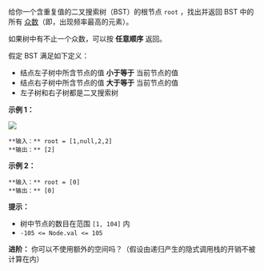 给你一个含重复值的二叉搜索树（BST）的根节点 `root` ，找出并返回 BST 中的所有
[众数](https://baike.baidu.com/item/%E4%BC%97%E6%95%B0/44796)（即，出现频率最高的元素）。

如果树中有不止一个众数，可以按 **任意顺序** 返回。

假定 BST 满足如下定义：

  * 结点左子树中所含节点的值 **小于等于** 当前节点的值
  * 结点右子树中所含节点的值 **大于等于** 当前节点的值
  * 左子树和右子树都是二叉搜索树



**示例 1：**

![](https://assets.leetcode.com/uploads/2021/03/11/mode-tree.jpg)

    
    
    **输入：** root = [1,null,2,2]
    **输出：** [2]
    

**示例 2：**

    
    
    **输入：** root = [0]
    **输出：** [0]
    



**提示：**

  * 树中节点的数目在范围 `[1, 104]` 内
  * `-105 <= Node.val <= 105`



**进阶：** 你可以不使用额外的空间吗？（假设由递归产生的隐式调用栈的开销不被计算在内）

